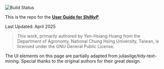 ![Build Status](https://img.shields.io/badge/build--page-passing-brightgreen?link=https%3A%2F%2Fgithub.com%2FTeddYenn%2FShiNyP-guide%2Factions)

This is the repo for the [**User Guide for _ShiNyP_**](https://teddyenn.github.io/ShiNyP-guide/).

Last Updated: April 2025

> This work, primarily authored by Yen-Hsiang Huang from the Department of Agronomy, National Chung Hsing University, Taiwan, is licensed under the GNU General Public License.


The UI elements on this page are partially adapted from juliasilge/tidy-text-mining. Special thanks to the original authors for their great design.